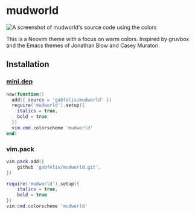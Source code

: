 # mudworld

![A screenshot of mudworld's source code using the colors](https://i.postimg.cc/6qL5vKjY/image.png)

This is a Neovim theme with a focus on warm colors. Inspired by gruvbox and the Emacs themes of Jonathan Blow and Casey Muratori.

## Installation
### [mini.dep](https://github.com/echasnovski/mini.nvim/blob/main/readmes/mini-dep.md)

```lua
now(function()
  add({ source = 'gabfelix/mudworld' })
  require('mudworld').setup({
    italics = true,
    bold = true
  })
  vim.cmd.colorscheme 'mudworld'
end)
```

### vim.pack
```lua
vim.pack.add({
	github 'gabfelix/mudworld.git',
})

require('mudworld').setup({
	italics = true,
	bold = true
})
vim.cmd.colorscheme 'mudworld'
```
